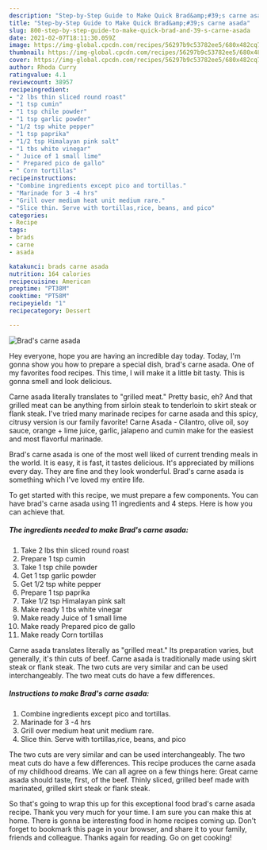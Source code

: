 ```yaml
---
description: "Step-by-Step Guide to Make Quick Brad&amp;#39;s carne asada"
title: "Step-by-Step Guide to Make Quick Brad&amp;#39;s carne asada"
slug: 800-step-by-step-guide-to-make-quick-brad-and-39-s-carne-asada
date: 2021-02-07T18:11:30.059Z
image: https://img-global.cpcdn.com/recipes/56297b9c53782ee5/680x482cq70/brads-carne-asada-recipe-main-photo.jpg
thumbnail: https://img-global.cpcdn.com/recipes/56297b9c53782ee5/680x482cq70/brads-carne-asada-recipe-main-photo.jpg
cover: https://img-global.cpcdn.com/recipes/56297b9c53782ee5/680x482cq70/brads-carne-asada-recipe-main-photo.jpg
author: Rhoda Curry
ratingvalue: 4.1
reviewcount: 38957
recipeingredient:
- "2 lbs thin sliced round roast"
- "1 tsp cumin"
- "1 tsp chile powder"
- "1 tsp garlic powder"
- "1/2 tsp white pepper"
- "1 tsp paprika"
- "1/2 tsp Himalayan pink salt"
- "1 tbs white vinegar"
- " Juice of 1 small lime"
- " Prepared pico de gallo"
- " Corn tortillas"
recipeinstructions:
- "Combine ingredients except pico and tortillas."
- "Marinade for 3 -4 hrs"
- "Grill over medium heat unit medium rare."
- "Slice thin. Serve with tortillas,rice, beans, and pico"
categories:
- Recipe
tags:
- brads
- carne
- asada

katakunci: brads carne asada 
nutrition: 164 calories
recipecuisine: American
preptime: "PT38M"
cooktime: "PT58M"
recipeyield: "1"
recipecategory: Dessert

---
```



![Brad&#39;s carne asada](https://img-global.cpcdn.com/recipes/56297b9c53782ee5/680x482cq70/brads-carne-asada-recipe-main-photo.jpg)

Hey everyone, hope you are having an incredible day today. Today, I'm gonna show you how to prepare a special dish, brad&#39;s carne asada. One of my favorites food recipes. This time, I will make it a little bit tasty. This is gonna smell and look delicious.

Carne asada literally translates to &#34;grilled meat.&#34; Pretty basic, eh? And that grilled meat can be anything from sirloin steak to tenderloin to skirt steak or flank steak. I&#39;ve tried many marinade recipes for carne asada and this spicy, citrusy version is our family favorite! Carne Asada - Cilantro, olive oil, soy sauce, orange + lime juice, garlic, jalapeno and cumin make for the easiest and most flavorful marinade.

Brad&#39;s carne asada is one of the most well liked of current trending meals in the world. It is easy, it is fast, it tastes delicious. It's appreciated by millions every day. They are fine and they look wonderful. Brad&#39;s carne asada is something which I've loved my entire life.


To get started with this recipe, we must prepare a few components. You can have brad&#39;s carne asada using 11 ingredients and 4 steps. Here is how you can achieve that.

<!--inarticleads1-->

##### The ingredients needed to make Brad&#39;s carne asada:

1. Take 2 lbs thin sliced round roast
1. Prepare 1 tsp cumin
1. Take 1 tsp chile powder
1. Get 1 tsp garlic powder
1. Get 1/2 tsp white pepper
1. Prepare 1 tsp paprika
1. Take 1/2 tsp Himalayan pink salt
1. Make ready 1 tbs white vinegar
1. Make ready  Juice of 1 small lime
1. Make ready  Prepared pico de gallo
1. Make ready  Corn tortillas


Carne asada translates literally as &#34;grilled meat.&#34; Its preparation varies, but generally, it&#39;s thin cuts of beef. Carne asada is traditionally made using skirt steak or flank steak. The two cuts are very similar and can be used interchangeably. The two meat cuts do have a few differences. 

<!--inarticleads2-->

##### Instructions to make Brad&#39;s carne asada:

1. Combine ingredients except pico and tortillas.
1. Marinade for 3 -4 hrs
1. Grill over medium heat unit medium rare.
1. Slice thin. Serve with tortillas,rice, beans, and pico


The two cuts are very similar and can be used interchangeably. The two meat cuts do have a few differences. This recipe produces the carne asada of my childhood dreams. We can all agree on a few things here: Great carne asada should taste, first, of the beef. Thinly sliced, grilled beef made with marinated, grilled skirt steak or flank steak. 

So that's going to wrap this up for this exceptional food brad&#39;s carne asada recipe. Thank you very much for your time. I am sure you can make this at home. There is gonna be interesting food in home recipes coming up. Don't forget to bookmark this page in your browser, and share it to your family, friends and colleague. Thanks again for reading. Go on get cooking!

